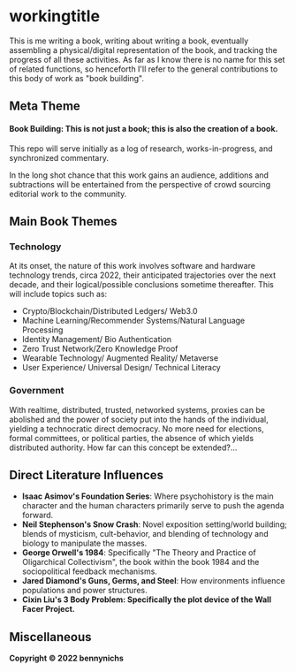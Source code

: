 # workingtitle
This is me writing a book, writing about writing a book, eventually assembling a physical/digital representation of the book, and tracking the progress of all these activities. As far as I know there is no name for this set of related functions, so henceforth I'll refer to the general contributions to this body of work as "book building". 

## Meta Theme
#### Book Building: This is not just a book; this is also the creation of a book.
This repo will serve initially as a log of research, works-in-progress, and synchronized commentary.

In the long shot chance that this work gains an audience, additions and subtractions will be entertained from the perspective of crowd sourcing editorial work to the community.

## Main Book Themes

### Technology
At its onset, the nature of this work involves software and hardware technology trends, circa 2022, their anticipated trajectories over the next decade, and their logical/possible conclusions sometime thereafter. This will include topics such as:
- Crypto/Blockchain/Distributed Ledgers/ Web3.0
- Machine Learning/Recommender Systems/Natural Language Processing
- Identity Management/ Bio Authentication
- Zero Trust Network/Zero Knowledge Proof
- Wearable Technology/ Augmented Reality/ Metaverse
- User Experience/ Universal Design/ Technical Literacy

### Government
With realtime, distributed, trusted, networked systems, proxies can be abolished and the power of society put into the hands of the individual, yielding a technocratic direct democracy. No more need for elections, formal committees, or political parties, the absence of which yields distributed authority. How far can this concept be extended?...

## Direct Literature Influences
- <b> Isaac Asimov's Foundation Series</b>: Where psychohistory is the main character and the human characters primarily serve to push the agenda forward.
- <b> Neil Stephenson's Snow Crash</b>: Novel exposition setting/world building; blends of mysticism, cult-behavior, and blending of technology and biology to manipulate the masses.
- <b> George Orwell's 1984</b>: Specifically "The Theory and Practice of Oligarchical Collectivism", the book within the book 1984 and the sociopolitical feedback mechanisms.
- <b> Jared Diamond's Guns, Germs, and Steel</b>: How environments influence populations and power structures.
- <b> Cixin Liu's 3 Body Problem<b>: Specifically the plot device of the Wall Facer Project.

## Miscellaneous
Copyright © 2022 bennynichs